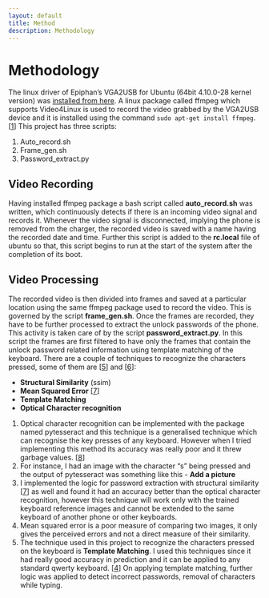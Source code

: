 ```yaml
---
layout: default
title: Method
description: Methodology
---
```


# Methodology

The linux driver of Epiphan’s VGA2USB for Ubuntu (64bit 4.10.0-28 kernel version) was [installed from here](https://ssl.epiphan.com/downloads/linux/). 
A linux package called ffmpeg which supports Video4Linux is used to record the video grabbed by the VGA2USB device and it is installed using the command `sudo apt-get install ffmpeg`. \[[1](/references.md)\]
This project has three scripts:
  1.  Auto_record.sh
  2.  Frame_gen.sh
  3.  Password_extract.py
  
## Video Recording
Having installed ffmpeg package a bash script called **auto_record.sh** was written, which continuously detects if there is an incoming video signal and records it. Whenever the video signal is disconnected, implying the phone is removed from the charger, the recorded video is saved with a name having the recorded date and time. Further this script is added to the **rc.local** file of ubuntu so that, this script begins to run at the start of the system after the completion of its boot.

## Video Processing
The recorded video is then divided into frames and saved at a particular location using the same ffmpeg package used to record the video. This is governed by the script **frame_gen.sh**.
Once the frames are recorded, they have to be further processed to extract the unlock passwords of the phone. This activity is taken care of by the script **password_extract.py**. In this script the frames are first filtered to have only the frames that contain the unlock password related information using template matching of the keyboard. 
There are a couple of techniques to recognize the characters pressed, some of them are \[[5](/references.md)\] and \[[6](/references.md)\]:
  -	 **Structural Similarity** (ssim)
  -	 **Mean Squared Error** \[[7](/references.md)\]
  -	 **Template Matching**
  -	 **Optical Character recognition**
  
1. Optical character recognition can be implemented with the package named pytesseract and this technique is a generalised technique which can recognise the key presses of any keyboard. However when I tried implementing this method its accuracy was really poor and it threw garbage values. \[[8](/references.md)\]
2. For instance, I had an image with the character “s” being pressed and the output of pytesseract was something like this - **Add a picture**
3. I implemented the logic for password extraction with structural similarity \[[7](/references.md)\] as well and found it had an accuracy better than the optical character recognition, however this technique will work only with the trained keyboard reference images and cannot be extended to the same keyboard of another phone or other keyboards.
4. Mean squared error is a poor measure of comparing two images, it only gives the perceived errors and not a direct measure of their similarity.
5. The technique used in this project to recognize the characters pressed on the keyboard is **Template Matching**. I used this techniques since it had really good accuracy in prediction and it can be applied to any standard qwerty keyboard. \[[4](/references.md)\]
On applying template matching, further logic was applied to detect incorrect passwords, removal of characters while typing.
